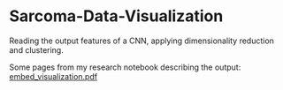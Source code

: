 # Sarcoma-Data-Visualization
Reading the output features of a CNN, applying dimensionality reduction and clustering.

Some pages from my research notebook describing the output:
[embed_visualization.pdf](https://github.com/BaileyDalton007/Sarcoma-Data-Visualization/files/8673141/embed_visualization.pdf)
